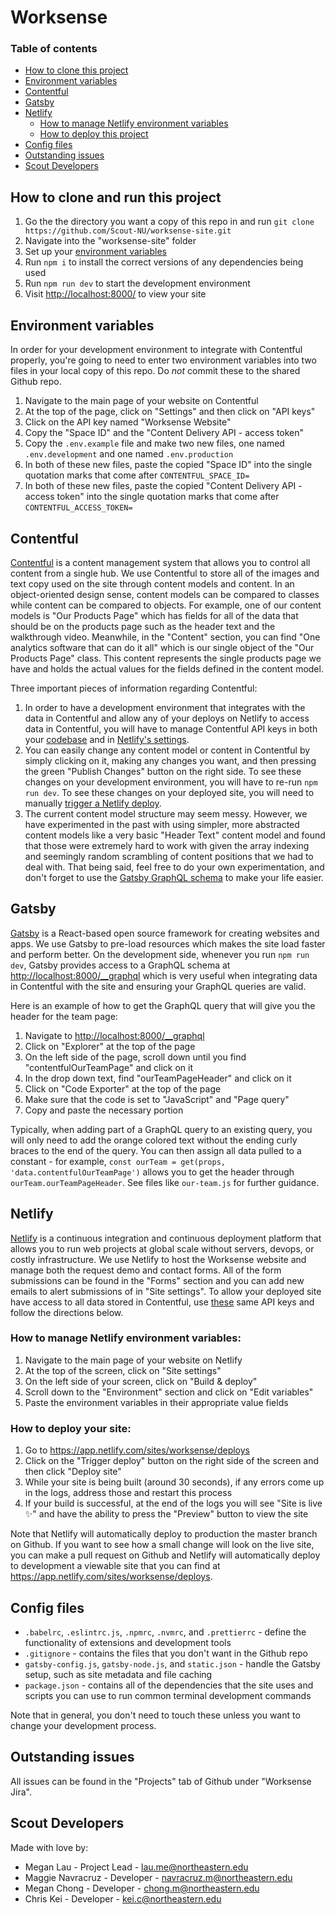 # Worksense

### Table of contents

- [How to clone this project](#clone)
- [Environment variables](#env)
- [Contentful](#contentful)
- [Gatsby](#gatsby)
- [Netlify](#netlify)
    - [How to manage Netlify environment variables](#netlifyenv)
    - [How to deploy this project](#deploy)
- [Config files](#config)
- [Outstanding issues](#issues)
- [Scout Developers](#devs)

## <a name="clone"></a> How to clone and run this project

1. Go the the directory you want a copy of this repo in and run `git clone https://github.com/Scout-NU/worksense-site.git`
2. Navigate into the "worksense-site" folder
3. Set up your [environment variables](#env)
4. Run `npm i` to install the correct versions of any dependencies being used
5. Run `npm run dev` to start the development environment
6. Visit <http://localhost:8000/> to view your site

## <a name="env"></a> Environment variables

In order for your development environment to integrate with Contentful properly, you're going to need to enter two environment variables into two files in your local copy of this repo. Do _not_ commit these to the shared Github repo.

1. Navigate to the main page of your website on Contentful
2. At the top of the page, click on "Settings" and then click on "API keys"
3. Click on the API key named "Worksense Website"
4. Copy the "Space ID" and the "Content Delivery API - access token"
5. Copy the `.env.example` file and make two new files, one named `.env.development` and one named `.env.production`
6. In both of these new files, paste the copied "Space ID" into the single quotation marks that come after `CONTENTFUL_SPACE_ID=`
7. In both of these new files, paste the copied "Content Delivery API - access token" into the single quotation marks that come after `CONTENTFUL_ACCESS_TOKEN=`

## <a name="contentful"></a> Contentful

<a href="https://www.contentful.com/">Contentful</a> is a content management system that allows you to control all content from a single hub. We use Contentful to store all of the images and text copy used on the site through content models and content. In an object-oriented design sense, content models can be compared to classes while content can be compared to objects. For example, one of our content models is "Our Products Page" which has fields for all of the data that should be on the products page such as the header text and the walkthrough video. Meanwhile, in the "Content" section, you can find "One analytics software that can do it all" which is our single object of the "Our Products Page" class. This content represents the single products page we have and holds the actual values for the fields defined in the content model.

Three important pieces of information regarding Contentful:

1. In order to have a development environment that integrates with the data in Contentful and allow any of your deploys on Netlify to access data in Contentful, you will have to manage Contentful API keys in both your [codebase](#env) and in [Netlify's settings](#netlifyenv).
2. You can easily change any content model or content in Contentful by simply clicking on it, making any changes you want, and then pressing the green "Publish Changes" button on the right side. To see these changes on your development environment, you will have to re-run `npm run dev`. To see these changes on your deployed site, you will need to manually [trigger a Netlify deploy](#deploy).
3. The current content model structure may seem messy. However, we have experimented in the past with using simpler, more abstracted content models like a very basic "Header Text" content model and found that those were extremely hard to work with given the array indexing and seemingly random scrambling of content positions that we had to deal with. That being said, feel free to do your own experimentation, and don't forget to use the [Gatsby GraphQL schema](#gatsby) to make your life easier.

## <a name="gatsby"></a> Gatsby

<a href="https://www.gatsbyjs.com/">Gatsby</a> is a React-based open source framework for creating websites and apps. We use Gatsby to pre-load resources which makes the site load faster and perform better. On the development side, whenever you run `npm run dev`, Gatsby provides access to a GraphQL schema at <http://localhost:8000/__graphql> which is very useful when integrating data in Contentful with the site and ensuring your GraphQL queries are valid.

Here is an example of how to get the GraphQL query that will give you the header for the team page:

1. Navigate to <http://localhost:8000/__graphql>
2. Click on "Explorer" at the top of the page
3. On the left side of the page, scroll down until you find "contentfulOurTeamPage" and click on it
4. In the drop down text, find "ourTeamPageHeader" and click on it
5. Click on "Code Exporter" at the top of the page
6. Make sure that the code is set to "JavaScript" and "Page query"
7. Copy and paste the necessary portion

Typically, when adding part of a GraphQL query to an existing query, you will only need to add the orange colored text without the ending curly braces to the end of the query. You can then assign all data pulled to a constant - for example, `const ourTeam = get(props, 'data.contentfulOurTeamPage')` allows you to get the header through `ourTeam.ourTeamPageHeader`. See files like `our-team.js` for further guidance.

## <a name="netlify"></a> Netlify

<a href="https://www.netlify.com/">Netlify</a> is a continuous integration and continuous deployment platform that allows you to run web projects at global scale without servers, devops, or costly infrastructure. We use Netlify to host the Worksense website and manage both the request demo and contact forms. All of the form submissions can be found in the "Forms" section and you can add new emails to alert submissions of in "Site settings". To allow your deployed site have access to all data stored in Contentful, use [these](#env) same API keys and follow the directions below.

### <a name="netlifyenv"></a> How to manage Netlify environment variables:

1. Navigate to the main page of your website on Netlify
2. At the top of the screen, click on "Site settings"
3. On the left side of your screen, click on "Build & deploy"
4. Scroll down to the "Environment" section and click on "Edit variables"
5. Paste the environment variables in their appropriate value fields

### <a name="deploy"></a> How to deploy your site:

1. Go to <https://app.netlify.com/sites/worksense/deploys>
2. Click on the "Trigger deploy" button on the right side of the screen and then click "Deploy site"
3. While your site is being built (around 30 seconds), if any errors come up in the logs, address those and restart this process
4. If your build is successful, at the end of the logs you will see "Site is live ✨" and have the ability to press the "Preview" button to view the site

Note that Netlify will automatically deploy to production the master branch on Github. If you want to see how a small change will look on the live site, you can make a pull request on Github and Netlify will automatically deploy to development a viewable site that you can find at <https://app.netlify.com/sites/worksense/deploys>.

## <a name="config"></a> Config files

- `.babelrc`, `.eslintrc.js`, `.npmrc`, `.nvmrc`, and `.prettierrc` - define the functionality of extensions and development tools
- `.gitignore` - contains the files that you don't want in the Github repo
- `gatsby-config.js`, `gatsby-node.js`, and `static.json` - handle the Gatsby setup, such as site metadata and file caching
- `package.json` - contains all of the dependencies that the site uses and scripts you can use to run common terminal development commands

Note that in general, you don't need to touch these unless you want to change your development process.

## <a name="issues"></a> Outstanding issues

All issues can be found in the "Projects" tab of Github under "Worksense Jira".

## <a name="devs"></a> Scout Developers

Made with love by:

- Megan Lau - Project Lead - <lau.me@northeastern.edu>
- Maggie Navracruz - Developer - <navracruz.m@northeastern.edu>
- Megan Chong - Developer - <chong.m@northeastern.edu>
- Chris Kei - Developer - <kei.c@northeastern.edu>
